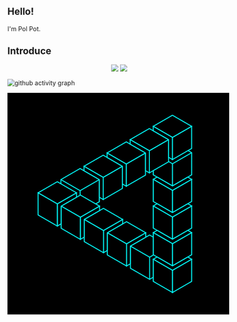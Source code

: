 <h2>Hello!</h2>
<p> I'm Pol Pot.</p>
<h2>Introduce</h2>
<p align="center">
  <img width="49.5%" src="https://github-readme-stats.vercel.app/api?username=Leallvoid&show_icons=true" />
  <img width="49.5%" src="https://github-readme-streak-stats.herokuapp.com/?user=Leallvoid" />
</p>

![github activity graph](https://activity-graph.herokuapp.com/graph?username=Leallvoid&theme=dracula)

![github img](https://github.com/dongyuanwai/readme-become-better/blob/main/images/giphy2.gif?raw=true)
